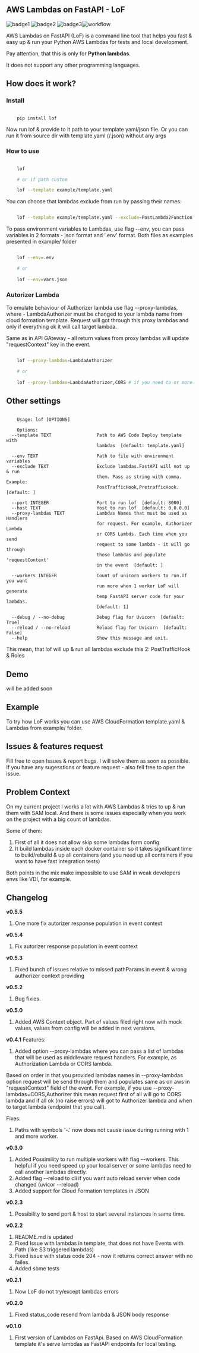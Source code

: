 ## AWS Lambdas on FastAPI - LoF
![badge1](https://img.shields.io/pypi/v/lof) ![badge2](https://img.shields.io/pypi/l/lof) ![badge3](https://img.shields.io/pypi/pyversions/lof)![workflow](https://github.com/xnuinside/lof/actions/workflows/main.yml/badge.svg)

AWS Lambdas on FastAPI (LoF) is a command line tool that helps you fast & easy up & run your Python AWS Lambdas for tests and local development. 

Pay attention, that this is only for **Python lambdas**.

It does not support any other programming languages.

## How does it work?

### Install

```bash

    pip install lof

```

Now run lof & provide to it path to your template yaml/json file.
Or you can run it from source dir with template.yaml (/.json) without any args

### How to use

```bash

    lof

    # or if path custom

    lof --template example/template.yaml

```

You can choose that lambdas exclude from run by passing their names:

```bash

    lof --template example/template.yaml --exclude=PostLambda2Function

```


To pass environment variables to Lambdas, use flag --env, you can pass variables in 2 formats - json format and '.env' format. Both files as examples presented in example/ folder

```bash

    lof --env=.env

    # or 
    
    lof --env=vars.json

```

### Autorizer Lambda

To emulate behaviour of Authorizer lambda use flag --proxy-lambdas, where - LambdaAuthorizer must be changed to your lambda name from cloud formation template. Request will got through this proxy lambdas and only if everything ok it will call target lambda.

Same as in API GAteway - all return values from proxy lambdas will update "requestContext" key in the event.

```bash

    lof --proxy-lambdas=LambdaAuthorizer

    # or 
    
    lof --proxy-lambdas=LambdaAuthorizer,CORS # if you need to or more proxy lambdas

```

## Other settings

```text

    Usage: lof [OPTIONS]

    Options:
  --template TEXT                 Path to AWS Code Deploy template with
                                  lambdas  [default: template.yaml]

  --env TEXT                      Path to file with environment variables
  --exclude TEXT                  Exclude lambdas.FastAPI will not up & run
                                  them. Pass as string with comma. Example:
                                  PostTrafficHook,PretrafficHook.  [default: ]

  --port INTEGER                  Port to run lof  [default: 8000]
  --host TEXT                     Host to run lof  [default: 0.0.0.0]
  --proxy-lambdas TEXT            Lambdas Names that must be used as Handlers
                                  for request. For example, Authorizer Lambda
                                  or CORS Lambds. Each time when you send
                                  request to some lambda - it will go through
                                  those lambdas and populate 'requestContext'
                                  in the event  [default: ]

  --workers INTEGER               Count of unicorn workers to run.If you want
                                  run more when 1 worker LoF will generate
                                  temp FastAPI server code for your lambdas.
                                  [default: 1]

  --debug / --no-debug            Debug flag for Uvicorn  [default: True]
  --reload / --no-reload          Reload flag for Uvicorn  [default: False]
  --help                          Show this message and exit.

```

This mean, that lof will up & run all lambdas exclude this 2: PostTrafficHook & Roles

## Demo

will be added soon


## Example
To try how LoF works you can use AWS CloudFormation template.yaml & Lambdas from example/ folder.


## Issues & features request

Fill free to open Issues & report bugs. I will solve them as soon as possible. If you have any sugesstions or feature request - also fell free to open the issue.

## Problem Context

On my current project I works a lot with AWS Lambdas & tries to up & run them with SAM local. 
And there is some issues especially when you work on the project with a big count of lambdas.

Some of them:

1) First of all it does not allow skip some lambdas form config
2) It build lambdas inside each docker container so it takes significant time to build/rebuild & up all containers (and you need up all containers if you want to have fast integration tests)

Both points in the mix make impossible to use SAM in weak developers envs like VDI, for example.


## Changelog
**v0.5.5**
1. One more fix autorizer response population in event context

**v0.5.4**
1. Fix autorizer response population in event context

**v0.5.3**
1. Fixed bunch of issues relative to missed pathParams in event & wrong authorizer context providing

**v0.5.2**
1. Bug fixies.

**v0.5.0**
1. Added AWS Context object. Part of values filed right now with mock values, values from config will be added in next versions.

**v0.4.1**
Features:
1. Added option --proxy-lambdas where you can pass a list of lambdas that will be used as middleware request handlers. 
For example, as Authorization Lambda or CORS lambda.

Based on order in that you provided lambdas names in --proxy-lambdas option request will be send through them and populates same as on aws in "requestContext" field of the event.
For example, if you use --proxy-lambdas=CORS,Authorizer this mean request first of all will go to CORS lambda and if all ok (no raise errors) will got to Authorizer lambda and when to target lambda (endpoint that you call).

Fixes:
1. Paths with symbols '-.' now does not cause issue during running with 1 and more worker.

**v0.3.0**
1. Added Possimility to run multiple workers with flag --workers. 
This helpful if you need speed up your local server or some lambdas need to call another lambdas directly.
2. Added flag --reload to cli if you want auto reload server when code changed (uvicor --reload)
3. Added support for Cloud Formation templates in JSON


**v0.2.3**
1. Possibility to send port & host to start several instances in same time.


**v0.2.2**
1. README.md is updated
2. Fixed Issue with lambdas in template, that does not have Events with Path (like S3 triggered lambdas)
3. Fixed issue with status code 204 - now it returns correct answer with no failes.
4. Added some tests

**v0.2.1**
1. Now LoF do not try/except lambdas errors

**v0.2.0**
1. Fixed status_code resend from lambda & JSON body response

**v0.1.0**
1. First version of Lambdas on FastApi. 
Based on AWS CloudFormation template it's serve lambdas as FastAPI endpoints for local testing.
